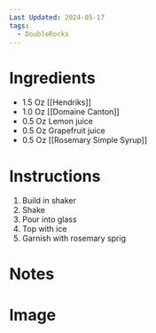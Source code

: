 ```yaml
---
Last Updated: 2024-05-17
tags:
  - DoubleRocks
---
```


# Ingredients
- 1.5 Oz [[Hendriks]]
- 1.0 Oz [[Domaine Canton]]
- 0.5 Oz Lemon juice
- 0.5 Oz Grapefruit juice
- 0.5 Oz [[Rosemary Simple Syrup]]



# Instructions
1. Build in shaker
2. Shake
3. Pour into glass
4. Top with ice
5. Garnish with rosemary sprig


# Notes


# Image
